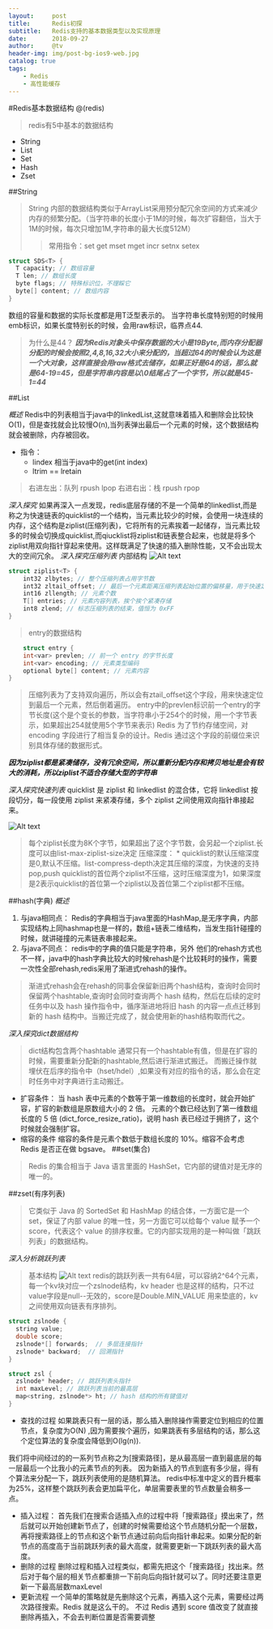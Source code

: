 ```yaml
---
layout:     post
title:      Redis初探
subtitle:   Redis支持的基本数据类型以及实现原理
date:       2018-09-27
author:     @tv
header-img: img/post-bg-ios9-web.jpg
catalog: true
tags:
    - Redis
    - 高性能缓存
---
```


#Redis基本数据结构
@(redis)
> redis有5中基本的数据结构
* String
* List
* Set
* Hash
* Zset


##String

> String 内部的数据结构类似于ArrayList采用预分配冗余空间的方式来减少内存的频繁分配。（当字符串的长度小于1M的时候，每次扩容翻倍，当大于1M的时候，每次只增加1M,字符串的最大长度512M）
>> 常用指令：set get mset mget incr setnx setex

```cpp
struct SDS<T> {
  T capacity; // 数组容量
  T len; // 数组长度
  byte flags; // 特殊标识位，不理睬它
  byte[] content; // 数组内容
}
```

数组的容量和数据的实际长度都是用T泛型表示的。
当字符串长度特别短的时候用emb标识，如果长度特别长的时候，会用raw标识，临界点44.

> 为什么是44？
***因为Redis对象头中保存数据的大小是19Byte,而内存分配器分配的时候会按照2,4,8,16,32大小来分配的，当超过64的时候会认为这是一个大对象，这样直接会用raw格式去储存，如果正好是64的话，那么就是64-19=45，但是字符串内容是以\0结尾占了一个字节，所以就是45-1=44***

##List

*概述*
Redis中的列表相当于java中的linkedList,这就意味着插入和删除会比较快O(1)，但是查找就会比较慢O(n),当列表弹出最后一个元素的时候，这个数据结构就会被删除，内存被回收。
* 指令：
  - lindex 相当于java中的get(int index)
  - ltrim  == lretain
> 右进左出：队列 rpush lpop
> 右进右出：栈 rpush rpop

*深入探究*
如果再深入一点发现，redis底层存储的不是一个简单的linkedlist,而是称之为快速链表的quicklist的一个结构，当元素比较少的时候，会使用一块连续的内存，这个结构是ziplist(压缩列表)，它将所有的元素挨着一起储存，当元素比较多的时候会切换成quicklist,而qiucklist将ziplist和链表整合起来，也就是将多个ziplist用双向指针穿起来使用。这样既满足了快速的插入删除性能，又不会出现太大的空间冗余。
*深入探究压缩列表*
内部结构
![Alt text](./1535957510445.png)
```cpp
struct ziplist<T> {
    int32 zlbytes; // 整个压缩列表占用字节数
    int32 zltail_offset; // 最后一个元素距离压缩列表起始位置的偏移量，用于快速定位到最后一个节点
    int16 zllength; // 元素个数
    T[] entries; // 元素内容列表，挨个挨个紧凑存储
    int8 zlend; // 标志压缩列表的结束，值恒为 0xFF
}
```
> entry的数据结构
```cpp
	struct entry {
    int<var> prevlen; // 前一个 entry 的字节长度
    int<var> encoding; // 元素类型编码
    optional byte[] content; // 元素内容
}
```
> 压缩列表为了支持双向遍历，所以会有ztail_offset这个字段，用来快速定位到最后一个元素，然后倒着遍历。
> entry中的prevlen标识前一个entry的字节长度(这个是个变长的参数，当字符串小于254个的时候，用一个字节表示，如果超出254就使用5个字节来表示)
> Redis 为了节约存储空间，对 encoding 字段进行了相当复杂的设计。Redis 通过这个字段的前缀位来识别具体存储的数据形式。

***因为ziplist都是紧凑储存，没有冗余空间，所以重新分配内存和拷贝地址是会有较大的消耗，所以ziplist不适合存储大型的字符串***

*深入探究快速列表*
quicklist 是 ziplist 和 linkedlist 的混合体，它将 linkedlist 按段切分，每一段使用 ziplist 来紧凑存储，多个 ziplist 之间使用双向指针串接起来。

![Alt text](./1535958174742.png)
> 每个ziplist长度为8K个字节，如果超出了这个字节数，会另起一个ziplist.长度可以由list-max-ziplist-size决定
> 压缩深度：
	* quicklist的默认压缩深度是0,默认不压缩。list-compress-depth决定其压缩的深度，为快速的支持pop,push quicklist的首位两个ziplist不压缩，这时压缩深度为1，如果深度是2表示quicklist的首位第一个ziplist以及首位第二个ziplist都不压缩。

##hash(字典)
*概述*
1. 与java相同点：
Redis的字典相当于java里面的HashMap,是无序字典，内部实现结构上同hashmap也是一样的，数组+链表二维结构，当发生指针碰撞的时候，就讲碰撞的元素链表串接起来。
2. 与java不同点：
redis中的字典的值只能是字符串，另外  他们的rehash方式也不一样，java中的hash字典比较大的时候rehash是个比较耗时的操作，需要一次性全部rehash,redis采用了渐进式rehash的操作。
> 渐进式rehash会在rehash的同事会保留新旧两个hash结构，查询时会同时保留两个hashtable,查询时会同时查询两个 hash 结构，然后在后续的定时任务中以及 hash 操作指令中，循序渐进地将旧 hash 的内容一点点迁移到新的 hash 结构中。当搬迁完成了，就会使用新的hash结构取而代之。

*深入探究dict数据结构*
> dict结构包含两个hashtable 通常只有一个hashtable有值，但是在扩容的时候，需要重新分配新的hashtable,然后进行渐进式搬迁。
> 而搬迁操作就埋伏在后序的指令中（hset/hdel）,如果没有对应的指令的话，那么会在定时任务中对字典进行主动搬迁。
* 扩容条件：
当 hash 表中元素的个数等于第一维数组的长度时，就会开始扩容，扩容的新数组是原数组大小的 2 倍。
元素的个数已经达到了第一维数组长度的 5 倍 (dict_force_resize_ratio)，说明 hash 表已经过于拥挤了，这个时候就会强制扩容。
* 缩容的条件
缩容的条件是元素个数低于数组长度的 10%。缩容不会考虑 Redis 是否正在做 bgsave。
##set(集合)
> Redis 的集合相当于 Java 语言里面的 HashSet，它内部的键值对是无序的唯一的。

##zset(有序列表)
> 它类似于 Java 的 SortedSet 和 HashMap 的结合体，一方面它是一个 set，保证了内部 value 的唯一性，另一方面它可以给每个 value 赋予一个 score，代表这个 value 的排序权重。它的内部实现用的是一种叫做「跳跃列表」的数据结构。

*深入分析跳跃列表*

> 基本结构
![Alt text](./1535961672281.png)
redis的跳跃列表一共有64层，可以容纳2^64个元素，每一个kv块对应一个zslnode结构，kv header 也是这样的结构，只不过value字段是null--无效的，score是Double.MIN_VALUE 用来垫底的，kv之间使用双向链表有序排列。

```cpp
struct zslnode {
  string value;
  double score;
  zslnode*[] forwards;  // 多层连接指针
  zslnode* backward;  // 回溯指针
}

struct zsl {
  zslnode* header; // 跳跃列表头指针
  int maxLevel; // 跳跃列表当前的最高层
  map<string, zslnode*> ht; // hash 结构的所有键值对
}
```

* 查找的过程
  如果跳表只有一层的话，那么插入删除操作需要定位到相应的位置节点，复杂度为O(N) ,因为需要挨个遍历，如果跳表有多层结构的话，那么这个定位算法的复杂度会降低到O(lg(n)).

我们将中间经过的的一系列节点称之为[搜索路径]，是从最高层一直到最底层的每一层最后一个比我小的元素节点的列表。
因为新插入的节点到底有多少层，得有个算法来分配一下，跳跃列表使用的是随机算法。
redis中标准中定义的晋升概率为25%，这样整个跳跃列表会更加扁平化，单层需要表里的节点数量会稍多一点。

* 插入过程：
首先我们在搜索合适插入点的过程中将「搜索路径」摸出来了，然后就可以开始创建新节点了，创建的时候需要给这个节点随机分配一个层数，再将搜索路径上的节点和这个新节点通过前向后向指针串起来。如果分配的新节点的高度高于当前跳跃列表的最大高度，就需要更新一下跳跃列表的最大高度。
* 删除的过程
删除过程和插入过程类似，都需先把这个「搜索路径」找出来。然后对于每个层的相关节点都重排一下前向后向指针就可以了。同时还要注意更新一下最高层数maxLevel
* 更新流程
一个简单的策略就是先删除这个元素，再插入这个元素，需要经过两次路径搜索。Redis 就是这么干的。 不过 Redis 遇到 score 值改变了就直接删除再插入，不会去判断位置是否需要调整
